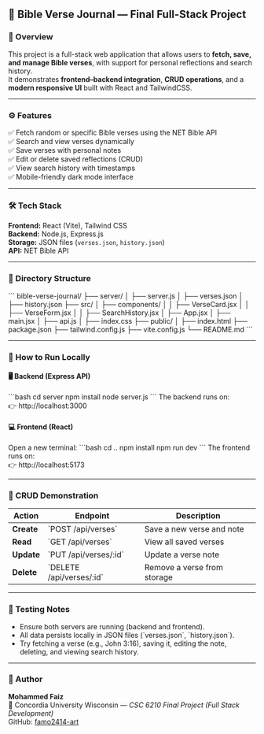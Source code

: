 ## 📖 Bible Verse Journal — Final Full-Stack Project

### 🧩 Overview  
This project is a full-stack web application that allows users to **fetch, save, and manage Bible verses**, with support for personal reflections and search history.  
It demonstrates **frontend–backend integration**, **CRUD operations**, and a **modern responsive UI** built with React and TailwindCSS.

---

### ⚙️ Features
✅ Fetch random or specific Bible verses using the NET Bible API  
✅ Search and view verses dynamically  
✅ Save verses with personal notes  
✅ Edit or delete saved reflections (CRUD)  
✅ View search history with timestamps  
✅ Mobile-friendly dark mode interface  

---

### 🛠️ Tech Stack
**Frontend:** React (Vite), Tailwind CSS  
**Backend:** Node.js, Express.js  
**Storage:** JSON files (`verses.json`, `history.json`)  
**API:** NET Bible API  

---

### 🧾 Directory Structure
\`\`\`
bible-verse-journal/
├── server/
│   ├── server.js
│   ├── verses.json
│   ├── history.json
├── src/
│   ├── components/
│   │   ├── VerseCard.jsx
│   │   ├── VerseForm.jsx
│   │   ├── SearchHistory.jsx
│   ├── App.jsx
│   ├── main.jsx
│   ├── api.js
│   ├── index.css
├── public/
│   ├── index.html
├── package.json
├── tailwind.config.js
├── vite.config.js
└── README.md
\`\`\`

---

### 🧠 How to Run Locally

#### 🖥️ Backend (Express API)
\`\`\`bash
cd server
npm install
node server.js
\`\`\`
The backend runs on:  
👉 http://localhost:3000

#### 💻 Frontend (React)
Open a new terminal:
\`\`\`bash
cd ..
npm install
npm run dev
\`\`\`
The frontend runs on:  
👉 http://localhost:5173

---

### 🔄 CRUD Demonstration
| Action | Endpoint | Description |
|--------|-----------|-------------|
| **Create** | \`POST /api/verses\` | Save a new verse and note |
| **Read** | \`GET /api/verses\` | View all saved verses |
| **Update** | \`PUT /api/verses/:id\` | Update a verse note |
| **Delete** | \`DELETE /api/verses/:id\` | Remove a verse from storage |

---

### 🧪 Testing Notes
- Ensure both servers are running (backend and frontend).  
- All data persists locally in JSON files (\`verses.json\`, \`history.json\`).  
- Try fetching a verse (e.g., John 3:16), saving it, editing the note, deleting, and viewing search history.

---

### 👤 Author
**Mohammed Faiz**  
📍 Concordia University Wisconsin — *CSC 6210 Final Project (Full Stack Development)*  
GitHub: [famo2414-art](https://github.com/famo2414-art)
